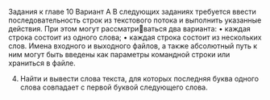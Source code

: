 Задания к главе 10
Вариант A
В следующих заданиях требуется ввести последовательность строк из текстового потока и выполнить указанные действия. При этом могут рассматриваться два варианта:
• каждая строка состоит из одного слова;
• каждая строка состоит из нескольких слов.
Имена входного и выходного файлов, а также абсолютный путь к ним могут
быть введены как параметры командной строки или храниться в файле.

4. Найти и вывести слова текста, для которых последняя буква одного слова
   совпадает с первой буквой следующего слова.
